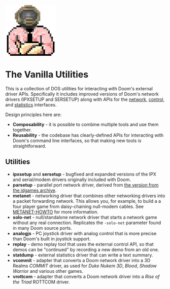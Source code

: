 
![vutils icon](vutils.png)

# The Vanilla Utilities

This is a collection of DOS utilities for interacting with Doom's external
driver APIs. Specifically it includes improved versions of Doom's network
drivers (IPXSETUP and SERSETUP) along with APIs for the
[network](https://doomwiki.org/wiki/Doom_networking_component#External_drivers),
[control](https://doomwiki.org/wiki/External_control_driver), and
[statistics](https://doomwiki.org/wiki/Statistics_driver) interfaces.

Design principles here are:

* **Composability** - it is possible to combine multiple tools and use them
together.
* **Reusability** - the codebase has clearly-defined APIs for interacting
with Doom's command line interfaces, so that making new tools is
straightforward.

## Utilities

* **ipxsetup** and **sersetup** - bugfixed and expanded versions of the IPX
and serial/modem drivers originally included with Doom.
* **parsetup** - parallel port network driver, derived from
[the version from the idgames archive](https://www.doomworld.com/idgames/utils/serial/psetup11).
* **metanet** - networking driver that combines other networking drivers
into a packet forwarding network. This allows you, for example, to build a
a four player game from daisy-chaining null-modem cables.
See [METANET-HOWTO](METANET-HOWTO.md) for more information.
* **solo-net** - null/standalone network driver that starts a network game
without any real connection. Replicates the `-solo-net` parameter found in
many Doom source ports.
* **analogjs** - PC joystick driver with analog control that is more precise
than Doom's built in joystick support.
* **replay** - demo replay tool that uses the external control API, so that
demos can be "continued" by recording a new demo from an old one.
* **statdump** - external statistics driver that can write a text summary.
* **vcommit** - adapter that converts a Doom network driver into a 3D Realms
*COMMIT* driver, as used for *Duke Nukem 3D*, *Blood*, *Shadow Warrior*
and various other games.
* **vrottcom** - adapter that converts a Doom network driver into a *Rise
of the Triad* ROTTCOM driver.

